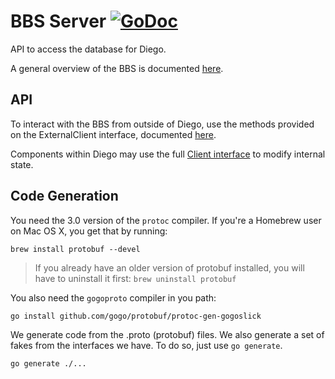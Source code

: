 # BBS Server [![GoDoc](https://godoc.org/github.com/cloudfoundry-incubator/bbs?status.svg)](https://godoc.org/github.com/cloudfoundry-incubator/bbs)

API to access the database for Diego.

A general overview of the BBS is documented [here](doc).

## API

To interact with the BBS from outside of Diego, use the methods provided on the
ExternalClient interface, documented [here](https://godoc.org/github.com/cloudfoundry-incubator/bbs#ExternalClient).

Components within Diego may use the full [Client interface](https://godoc.org/github.com/cloudfoundry-incubator/bbs#Client) to modify internal state.

## Code Generation

You need the 3.0 version of the `protoc` compiler. If you're a Homebrew user
on Mac OS X, you get that by running:

```
brew install protobuf --devel
```

> If you already have an older version of protobuf installed, you will have to
> uninstall it first: `brew uninstall protobuf`

You also need the `gogoproto` compiler in you path:

```
go install github.com/gogo/protobuf/protoc-gen-gogoslick
```

We generate code from the .proto (protobuf) files. We also generate a set of
fakes from the interfaces we have.
To do so, just use `go generate`.

```
go generate ./...
```
